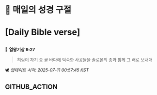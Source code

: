 # 🙏 매일의 성경 구절
# [Daily Bible verse]
##
<!-- START_BIBLE_VERSE -->
📖 **열왕기상 9:27**
> 히람이 자기 종 곧 바다에 익숙한 사공들을 솔로몬의 종과 함께 그 배로 보내매

🕊️ _업데이트 시각: 2025-07-11 00:57:45 KST_
  <!-- END_BIBLE_VERSE -->
## GITHUB_ACTION
